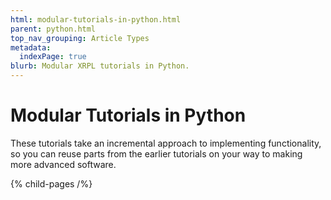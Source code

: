```yaml
---
html: modular-tutorials-in-python.html
parent: python.html
top_nav_grouping: Article Types
metadata:
  indexPage: true
blurb: Modular XRPL tutorials in Python.
---
```

# Modular Tutorials in Python

These tutorials take an incremental approach to implementing functionality, so you can reuse parts from the earlier tutorials on your way to making more advanced software.

{% child-pages /%}
